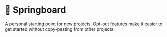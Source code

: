 # 🏁 Springboard

A personal starting point for new projects. Opt-out features make it easier to get started without copy-pasting from other projects.

